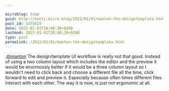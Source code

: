 ```yaml
---

microblog: true
guid: http://matti.micro.blog/2022/01/01/manton-the-designtemplate.html
post_id: 1475415
date: 2022-01-01T20:08:38+0200
lastmod: 2022-01-01T20:08:38+0200
type: post
permalink: /2022/01/01/manton-the-designtemplate.html
---
```

.[@manton](https://micro.blog/manton) The design/template UI workflow is really not that good. Instead of using a two column layout which includes the editor and the preview it would be enormously better if it would be a three column layout so I wouldn't need to click back and choose a different file all the time, click forward to edit and preview it. Especially because often times different files interact with each other. The way it is now, is just not ergonomic at all.
